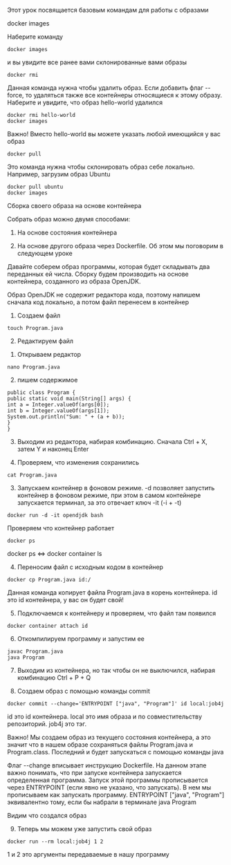 Этот урок посвящается базовым командам для работы с образами

docker images

Наберите команду

```
docker images
```
и вы увидите все ранее вами склонированные вами образы
```
docker rmi
```
Данная команда нужна чтобы удалить образ. Если добавить флаг --force, то удаляться также все контейнеры относящиеся к этому образу. Наберите и увидите, что образ hello-world удалился

```
docker rmi hello-world
docker images
```

Важно! Вместо hello-world вы можете указать любой имеющийся у вас образ
```
docker pull
```
Это команда нужна чтобы склонировать образ себе локально. Например, загрузим образ Ubuntu

```
docker pull ubuntu
docker images
```

Сборка своего образа на основе контейнера

Собрать образ можно двумя способами:

1. На основе состояния контейнера

2. На основе другого образа через Dockerfile. Об этом мы поговорим в следующем уроке

Давайте соберем образ программы, которая будет складывать два переданных ей числа. Сборку будем производить на основе контейнера, созданного из образа OpenJDK.

Образ OpenJDK не содержит редактора кода, поэтому напишем сначала код локально, а потом файл перенесем в контейнер

1. Создаем файл

```
touch Program.java
```

2. Редактируем файл

1) Открываем редактор

```
nano Program.java
```
2) пишем содержимое

```
public class Program {
public static void main(String[] args) {
int a = Integer.valueOf(args[0]);
int b = Integer.valueOf(args[1]);
System.out.println("Sum: " + (a + b));
}
}
```

3) Выходим из редактора, набирая комбинацию. Сначала Ctrl + X, затем Y и наконец Enter

4) Проверяем, что изменения сохранились

```
cat Program.java
```

3. Запускаем контейнер в фоновом режиме. -d позволяет запустить контейнер в фоновом режиме, при этом в самом контейнере запускается терминал, за это отвечает ключ -it (-i + -t)

```
docker run -d -it opendjdk bash
```
Проверяем что контейнер работает

```
docker ps
```

docker ps <=> docker container ls

4. Переносим файл с исходным кодом в контейнер

```
docker cp Program.java id:/
```
Данная команда копирует файла Program.java в корень контейнера. id это id контейнера, у вас он будет свой!

5. Подключаемся к контейнеру и проверяем, что файл там появился

```
docker container attach id
```

6. Откомпилируем программу и запустим ее

```
javac Program.java
java Program
```

7. Выходим из контейнера, но так чтобы он не выключился, набирая комбинацию Ctrl + P + Q

8. Создаем образ с помощью команды commit

```
docker commit --change='ENTRYPOINT ["java", "Program"]' id local:job4j
```
id это id контейнера. local это имя образа и по совместительству репозиторий. job4j это тэг.

Важно! Мы создаем образ из текущего состояния контейнера, а это значит что в нашем образе сохраняться файлы Program.java и Program.class. Последний и будет запускаться с помощью команды java

Флаг --change вписывает инструкцию Dockerfile. На данном этапе важно понимать, что при запуске контейнера запускается определенная программа. Запуск этой программы прописывается через ENTRYPOINT (если явно не указано, что запускать). В нем мы прописываем как запускать программу. ENTRYPOINT ["java", "Program"] эквивалентно тому, если бы набрали в терминале java Program



Видим что создался образ



9. Теперь мы можем уже запустить свой образ

```
docker run --rm local:job4j 1 2
```
1 и 2 это аргументы передаваемые в нашу программу